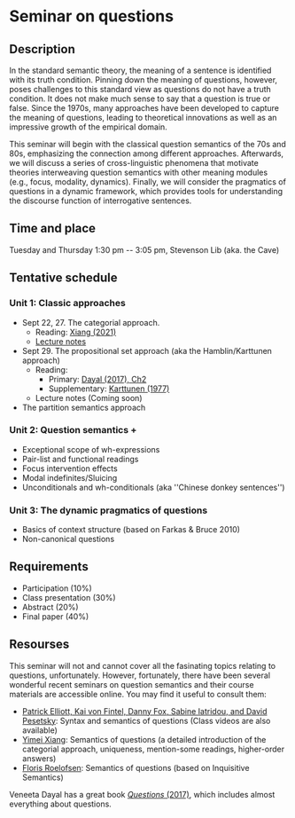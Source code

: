 # Seminar on questions 

## Description
In the standard semantic theory, the meaning of a sentence is identified with its truth condition. Pinning down the meaning of questions, however, poses challenges to this standard view as questions do not have a truth condition. It does not make much sense to say that a question is true or false. Since the 1970s, many approaches have been developed to capture the meaning of questions, leading to theoretical innovations as well as an impressive growth of the empirical domain.  

This seminar will begin with the classical question semantics of the 70s and 80s, emphasizing the connection among different approaches. Afterwards, we will discuss a series of cross-linguistic phenomena that motivate theories interweaving question semantics with other meaning modules (e.g., focus, modality, dynamics). Finally, we will consider the pragmatics of questions in a dynamic framework, which provides tools for understanding the discourse function of interrogative sentences. 

## Time and place
Tuesday and Thursday 1:30 pm -- 3:05 pm, Stevenson Lib (aka. the Cave)

## Tentative schedule
### Unit 1: Classic approaches
- Sept 22, 27. The categorial approach. 
  - Reading: [Xiang (2021)](https://link.springer.com/epdf/10.1007/s10988-020-09294-8?author_access_token=UVxHhIvlJBVo_alvFGAeVPe4RwlQNchNByi7wbcMAY7FxemtbOlymEGL01JT1uHiyhbh2qg_2XP2XH0z56Sl1WPyTYGJB_2J569xCWskCfG3bSwxMd6O6yZUa5YxlYtQvb5wN8T7FdckKz46ZcUnzQ%3D%3D) 
  - [Lecture notes](https://github.com/haozeli-ling/Questions/blob/main/Categorial.pdf)
- Sept 29. The propositional set approach (aka the Hamblin/Karttunen approach)
  - Reading: 
    - Primary: [Dayal (2017), Ch2](https://github.com/haozeli-ling/Questions/blob/main/Dayal.%202017.%20Questions_ch2-3-4-ref.pdf)
    - Supplementary: [Karttunen (1977)](https://www.jstor.org/stable/25000027) 
  - Lecture notes (Coming soon)
- The partition semantics approach 
### Unit 2: Question semantics + 
- Exceptional scope of wh-expressions
- Pair-list and functional readings 
- Focus intervention effects
- Modal indefinites/Sluicing
- Unconditionals and wh-conditionals (aka ''Chinese donkey sentences'')
### Unit 3: The dynamic pragmatics of questions
- Basics of context structure (based on Farkas & Bruce 2010)
- Non-canonical questions

## Requirements
- Participation (10%)
- Class presentation (30%)
- Abstract (20%)
- Final paper (40%)

## Resourses

This seminar will not and cannot cover all the fasinating topics relating to questions, unfortunately. However, fortunately, there have been several wonderful recent seminars on question semantics and their course materials are accessible online. You may find it useful to consult them:

- [Patrick Elliott, Kai von Fintel, Danny Fox, Sabine Iatridou, and David Pesetsky](https://canvas.mit.edu/courses/7282): Syntax and semantics of questions (Class videos are also available)  
- [Yimei Xiang](https://yimeixiang.wordpress.com/teaching/): Semantics of questions (a detailed introduction of the categorial approach, uniqueness, mention-some readings, higher-order answers)
- [Floris Roelofsen](https://projects.illc.uva.nl/inquisitivesemantics/courses/2018-creteling.html): Semantics of questions (based on Inquisitive Semantics)

Veneeta Dayal has a great book [*Questions* (2017)](https://global.oup.com/ukhe/product/questions-9780199281275?cc=us&lang=en&), which includes almost everything about questions.  
